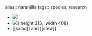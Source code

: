 alias:: naranjilla
tags:: species, research

- ![](https://peach-geographical-bat-397.mypinata.cloud/ipfs/QmP1jqqbZJcC1XFnCWUmtPRw2kyZucgmhSipwxVRwKaFQA)
- ![](https://peach-geographical-bat-397.mypinata.cloud/ipfs/QmepDZcfB9idS5XRxM5GYwSMmEqMLFJdzBZg7CN3Ffr9h4){:height 313, :width 408}
- [[salad]] and [[stew]]